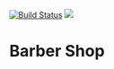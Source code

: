 [![Build Status](https://travis-ci.org/Kaytbode/barbershop.svg?branch=develop)](https://travis-ci.org/Kaytbode/barbershop)
[![](https://img.shields.io/badge/Reviewed_by-Hound-blueviolet.svg)](https://houndci.com)  
# Barber Shop
